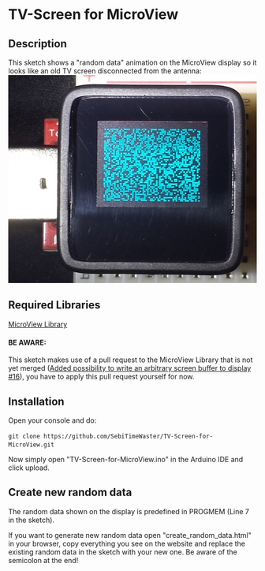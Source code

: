 # TV-Screen for MicroView

## Description
This sketch shows a "random data" animation on the MicroView display so it looks like an old TV screen disconnected from the antenna:
![TV-Screen for MicroView example](https://github.com/SebiTimeWaster/TV-Screen-for-MicroView/blob/master/TV_snow_example.jpg)

## Required Libraries
[MicroView Library](https://github.com/geekammo/MicroView-Arduino-Library/)

#### BE AWARE:
This sketch makes use of a pull request to the MicroView Library that is not yet merged ([Added possibility to write an arbitrary screen buffer to display #16](https://github.com/geekammo/MicroView-Arduino-Library/pull/16)), you have to apply this pull request yourself for now.

## Installation
Open your console and do:

```git clone https://github.com/SebiTimeWaster/TV-Screen-for-MicroView.git```

Now simply open "TV-Screen-for-MicroView.ino" in the Arduino IDE and click upload.

## Create new random data
The random data shown on the display is predefined in PROGMEM (Line 7 in the sketch).

If you want to generate new random data open "create_random_data.html" in your browser, copy everything you see on the website and replace the existing random data in the sketch with your new one. Be aware of the semicolon at the end!

